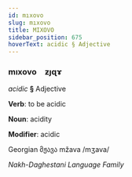 ```yaml
---
id: mıxovo
slug: mıxovo
title: MIXOVO
sidebar_position: 675
hoverText: acidic § Adjective
---
```


### mıxovo&emsp;<span kind="abugida">ƶȷɋɤ</span>

*acidic* **§** Adjective

**Verb**: to be acidic

**Noun**: acidity

**Modifier**: acidic

Georgian მჟავა mžava /mʒava/

*Nakh-Daghestani Language Family*